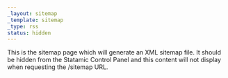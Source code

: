 ```yaml
---
_layout: sitemap
_template: sitemap
_type: rss
status: hidden
---
```

This is the sitemap page which will generate an XML sitemap file. It should be hidden from the Statamic Control Panel and this content will not display when requesting the /sitemap URL.
